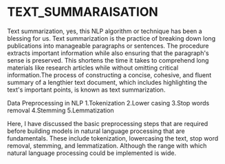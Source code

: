 # TEXT_SUMMARAISATION 

Text summarization, yes, this NLP algorithm or technique has been a blessing for us. Text summarization is the practice of breaking down long publications into manageable paragraphs or sentences. The procedure extracts important information while also ensuring that the paragraph's sense is preserved. This shortens the time it takes to comprehend long materials like research articles while without omitting critical information.The process of constructing a concise, cohesive, and fluent summary of a lengthier text document, which includes highlighting the text's important points, is known as text summarization.

Data Preprocessing in NLP
1.Tokenization 
2.Lower casing
3.Stop words removal
4.Stemming
5.Lemmatization

Here, I have discussed the basic preprocessing steps that are required before building models in natural language processing that are fundamentals. These include tokenization, lowercasing the text, stop word removal, stemming, and lemmatization. Although the range with which natural language processing could be implemented is wide.
